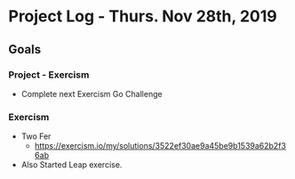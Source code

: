 # Project Log - Thurs. Nov 28th, 2019
## Goals
### Project - Exercism
* Complete next Exercism Go Challenge

### Exercism
* Two Fer
  * https://exercism.io/my/solutions/3522ef30ae9a45be9b1539a62b2f36ab
* Also Started Leap exercise.
